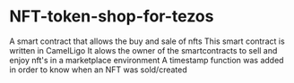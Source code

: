 # NFT-token-shop-for-tezos
A smart contract that allows the buy and sale of nfts
This smart contract is written in CamelLigo 
It alows the owner of the smartcontracts to sell and enjoy nft's in a marketplace environment
A timestamp function was added in order to know when an NFT was sold/created
